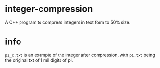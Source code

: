 # integer-compression
A C++ program to compress integers in text form to 50% size.

# info
`pi_c.txt` is an example of the integer after compression, with `pi.txt` being the original txt of 1 mil digits of pi.
